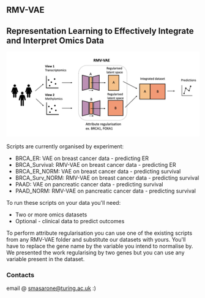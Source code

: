 ## RMV-VAE

## Representation Learning to Effectively Integrate and Interpret Omics Data

![alt text](https://github.com/saramasarone/RMV-VAE/blob/main/diagram.png)

Scripts are currently organised by experiment:
* BRCA_ER: VAE on breast cancer data - predicting ER
* BRCA_Survival: RMV-VAE on breast cancer data - predicting ER
* BRCA_ER_NORM: VAE on breast cancer data - predicting survival
* BRCA_Surv_NORM: RMV-VAE on breast cancer data - predicting survival
* PAAD: VAE on pancreatic cancer data - predicting survival
* PAAD_NORM: RMV-VAE on pancreatic cancer data - predicting survival


To run these scripts on your data you'll need:

- Two or more omics datasets 
- Optional - clinical data to predict outcomes 

To perform attribute regularisation you can use one of the existing scripts from any RMV-VAE folder and substitute our datasets with yours. You'll have to replace the gene name by the variable you intend to normalise by. We presented the work regularising by two genes but you can use any variable present in the dataset.

### Contacts
email @ smasarone@turing.ac.uk :)
